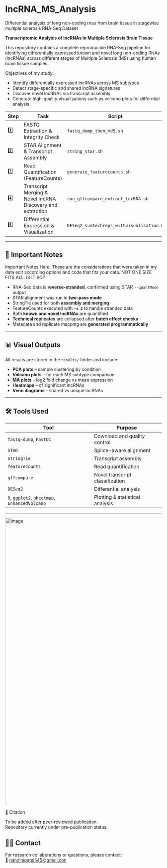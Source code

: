 # lncRNA_MS_Analysis
Differential analysis of long non-coding rnas from brain tissue in stagewise multiple sclerosis RNA-Seq Dataset

**Transcriptomic Analysis of lncRNAs in Multiple Sclerosis Brain Tissue**

This repository contains a complete reproducible RNA-Seq pipeline for identifying differentially expressed known and novel long non-coding RNAs (lncRNAs) across different stages of Multiple Sclerosis (MS) using human brain tissue samples.

 Objectives of my study:
- Identify differentially expressed lncRNAs across MS subtypes
- Detect stage-specific and shared lncRNA signatures
- Discover novel lncRNAs via transcript assembly
- Generate high-quality visualizations such as volcano plots for differntial analysis


| Step | Task | Script |
|------|------|--------|
| 1️⃣   | FASTQ Extraction & Integrity Check | `fastq_dump_then_md5.sh` |
| 2️⃣   | STAR Alignment & Transcript Assembly | `string_star.sh` |
| 3️⃣   | Read Quantification (FeatureCounts) | `generate_featurecounts.sh` |
| 4️⃣   | Transcript Merging & Novel lncRNA Discovery and extraction | `run_gffcompare_extract_lncRNA.sh` |
| 5️⃣   | Differential Expression & Visualization | `DESeq2_sumtechreps_withvisualisation.R` |


---

## 📌 Important Notes

Important Notes Here.
These are the considerations that were taken in my data edit according options and code that fits your data.
NOT ONE SIZE FITS ALL. IS IT SO?


- RNA-Seq data is **reverse-stranded**, confirmed using STAR `--quantMode` output
- STAR alignment was run in **two-pass mode**
- StringTie used for both **assembly and merging**
- FeatureCounts executed with **`-s 2`** to handle stranded data
- Both **known and novel lncRNAs** are quantified
- **Technical replicates** are collapsed after **batch effect checks**
- Metadata and replicate mapping are **generated programmatically**

---

## 📊 Visual Outputs

All results are stored in the `results/` folder and include:

- **PCA plots** – sample clustering by condition
- **Volcano plots** – for each MS subtype comparison
- **MA plots** – log2 fold change vs mean expression
- **Heatmaps** – of significant lncRNAs
- **Venn diagrams** – shared vs unique lncRNAs


---

## 🛠 Tools Used

| Tool | Purpose |
|------|---------|
| `fastq-dump`, `FastQC` | Download and quality control |
| `STAR` | Splice-aware alignment |
| `StringTie` | Transcript assembly |
| `featureCounts` | Read quantification |
| `gffcompare` | Novel transcript classification |
| `DESeq2` | Differential analysis |
| `R`, `ggplot2`, `pheatmap`, `EnhancedVolcano` | Plotting & statistical analysis |

---



<img width="1949" height="923" alt="image" src="https://github.com/user-attachments/assets/346b3c70-7589-4fd7-83d2-62ca1e1ab9d0" />

 🧾 Citation

To be added after peer-reviewed publication.  
Repository currently under pre-publication status.  



## 🙋‍♀️ Contact

For research collaborations or questions, please contact:  
📧 nandinipatel545@gmail.con

